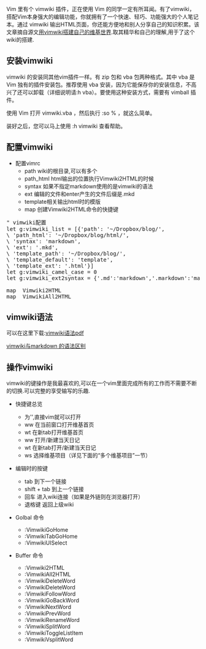 <!---title:VimWiki的安装和使用-->
<!---keywords:mac,linux,vimwiki-->

Vim 里有个 vimwiki 插件，正在使用 Vim 的同学一定有所耳闻。有了vimwiki， 搭配Vim本身强大的编辑功能，你就拥有了一个快速、轻巧、功能强大的个人笔记本。通过 vimwiki 输出HTML页面，你还能方便地和别人分享自己的知识积累。该文章摘自源文[用vimwiki搭建自己的维基世界](http://wiki.ktmud.com/tips/vim/vimwiki-guide.html).取其精华和自己的理解,用于了这个wiki的搭建.

## 安装vimwiki

vimwiki 的安装同其他vim插件一样。有 zip 包和 vba 包两种格式。其中 vba 是 Vim 独有的插件安装包。推荐使用 vba 安装，因为它能保存你的安装信息，不高兴了还可以卸载（详细说明请:h vba）。要使用这种安装方式，需要有 vimball 插件。

使用 Vim 打开 vimwiki.vba ，然后执行 :so % ，就这么简单。

装好之后，您可以马上使用 :h vimwiki 查看帮助。

## 配置vimwiki

* 配置vimrc
    * path wiki的根目录,可以有多个
    * path_html html输出的位置执行Vimwiki2HTML的时候
    * syntax 如果不指定markdown使用的是vimwiki的语法
    * ext 编辑的文件和enter产生的文件后缀是.mkd
    * template相关输出html时的模版
    * map 创建Vimwiki2HTML命令的快捷键

<pre class="brush: bash">
" vimwiki配置
let g:vimwiki_list = [{'path': '~/Dropbox/blog/',
\ 'path_html': '~/Dropbox/blog/html/',
\ 'syntax': 'markdown',
\ 'ext': '.mkd',
\ 'template_path': '~/Dropbox/blog/',
\ 'template_default': 'template',
\ 'template_ext': '.html'}]
let g:vimwiki_camel_case = 0
let g:vimwiki_ext2syntax = {'.md':'markdown','.markdown':'markdown','.mdown':'markdown','.mkd':'markdown'}

map <F4> <Plug>Vimwiki2HTML
map <S-F4> <Plug>VimwikiAll2HTML
</pre>

## vimwiki语法

可以在这里下载:[vimwiki语法pdf](vimwikiqrc.pdf)

[vimwiki与markdown 的语法区别](markdown_syntax.html)

## 操作vimwiki

vimwiki的键操作是我最喜欢的,可以在一个vim里面完成所有的工作而不需要不断的切换.可以完整的享受输写的乐趣.

* 快捷键总览
    * <leader>为'\',直接vim就可以打开
    * <leader>ww 在当前窗口打开维基首页
    * <leader>wt 在新tab打开维基首页
    * <leader>w<leader>w 打开/新建当天日记
    * <leader>w<keader>t 在新tab打开/新建当天日记
    * <leader>ws 选择维基项目（详见下面的“多个维基项目”一节）
     
* 编辑时的按键
    * tab 到下一个链接
    * shift + tab 到上一个链接
    * 回车 进入wiki连接（如果是外链则在浏览器打开）
    * 退格键 返回上级wiki

* Golbal 命令

    * :VimwikiGoHome
    * :VimwikiTabGoHome
    * :VimwikiUISelect
    
* Buffer 命令

    * :Vimwiki2HTML
    * :VimwikiAll2HTML
    * :VimwikiDeleteWord
    * :VimwikiDeleteWord
    * :VimwikiFollowWord
    * :VimwikiGoBackWord
    * :VimwikiNextWord
    * :VimwikiPrevWord
    * :VimwikiRenameWord
    * :VimwikiSplitWord
    * :VimwikiToggleListItem
    * :VimwikiVsplitWord
